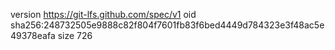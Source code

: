 version https://git-lfs.github.com/spec/v1
oid sha256:248732505e9888c82f804f7601fb83f6bed4449d784323e3f48ac5e49378eafa
size 726
